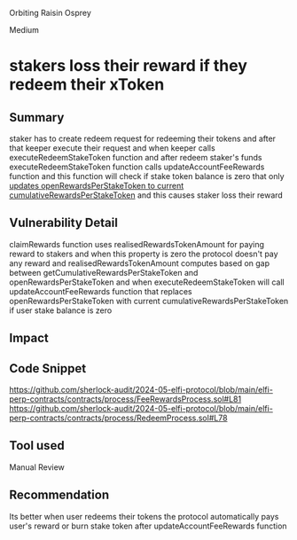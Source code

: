 Orbiting Raisin Osprey

Medium

# stakers loss their reward if they redeem their xToken

## Summary
staker has to create redeem request for redeeming their tokens and after that keeper execute their request and when keeper calls executeRedeemStakeToken function and after redeem staker's funds executeRedeemStakeToken function calls updateAccountFeeRewards function and this function will check if stake token balance is zero that only [updates openRewardsPerStakeToken to current cumulativeRewardsPerStakeToken](https://github.com/sherlock-audit/2024-05-elfi-protocol/blob/main/elfi-perp-contracts/contracts/process/FeeRewardsProcess.sol#L81) and this causes staker loss their reward


## Vulnerability Detail
claimRewards function uses realisedRewardsTokenAmount for paying reward to stakers and when this property is zero the protocol doesn't pay any reward and realisedRewardsTokenAmount computes based on gap between getCumulativeRewardsPerStakeToken and openRewardsPerStakeToken and when executeRedeemStakeToken will call updateAccountFeeRewards function that replaces openRewardsPerStakeToken with current cumulativeRewardsPerStakeToken
if user stake balance is zero

## Impact

## Code Snippet
https://github.com/sherlock-audit/2024-05-elfi-protocol/blob/main/elfi-perp-contracts/contracts/process/FeeRewardsProcess.sol#L81
https://github.com/sherlock-audit/2024-05-elfi-protocol/blob/main/elfi-perp-contracts/contracts/process/RedeemProcess.sol#L78
## Tool used

Manual Review

## Recommendation
Its better when user redeems their tokens the protocol automatically pays user's reward or burn stake token after updateAccountFeeRewards function 
